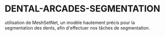 # DENTAL-ARCADES-SEGMENTATION
utilisation de MeshSetNet, un modèle hautement précis pour la segmentation des dents, afin d'effectuer nos tâches de segmentation.
